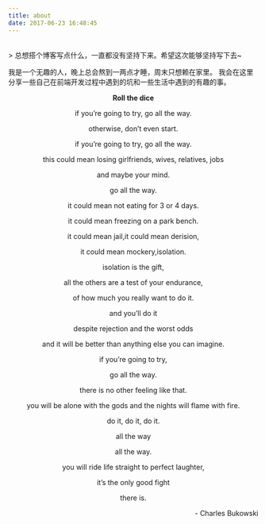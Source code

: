 ```yaml
---
title: about
date: 2017-06-23 16:48:45
---
```


<br/>
> 总想搭个博客写点什么，一直都没有坚持下来。希望这次能够坚持写下去~

我是一个无趣的人，晚上总会熬到一两点才睡，周末只想赖在家里。
我会在这里分享一些自己在前端开发过程中遇到的坑和一些生活中遇到的有趣的事。

<p style="text-align: center;margin-bottom: 10px;"><b>Roll the dice</b></p><p style="text-align: center;margin-bottom: 10px;">if you’re going to try, go all the way.</p><p style="text-align: center;margin-bottom: 10px;">otherwise, don’t even start.</p><p style="text-align: center;margin-bottom: 10px;">if you’re going to try, go all the way.</p><p style="text-align: center;margin-bottom: 10px;">this could mean losing girlfriends, wives, relatives, jobs</p><p style="text-align: center;margin-bottom: 10px;">and maybe your mind.</p><p style="text-align: center;margin-bottom: 10px;">go all the way.</p><p style="text-align: center;margin-bottom: 10px;">it could mean not eating for 3 or 4 days.</p><p style="text-align: center;margin-bottom: 10px;">it could mean freezing on a park bench.</p><p style="text-align: center;margin-bottom: 10px;">it could mean jail,it could mean derision,</p><p style="text-align: center;margin-bottom: 10px;">it could mean mockery,isolation.</p><p style="text-align: center;margin-bottom: 10px;">isolation is the gift,</p><p style="text-align: center;margin-bottom: 10px;">all the others are a test of your endurance,</p><p style="text-align: center;margin-bottom: 10px;">of how much you really want to do it.</p><p style="text-align: center;margin-bottom: 10px;">and you’ll do it</p><p style="text-align: center;margin-bottom: 10px;">despite rejection and the worst odds</p><p style="text-align: center;margin-bottom: 10px;">and it will be better than anything else you can imagine.</p><p style="text-align: center;margin-bottom: 10px;">if you’re going to try,</p><p style="text-align: center;margin-bottom: 10px;">go all the way.</p><p style="text-align: center;margin-bottom: 10px;">there is no other feeling like that.</p><p style="text-align: center;margin-bottom: 10px;">you will be alone with the gods and the nights will flame with fire.</p><p style="text-align: center;margin-bottom: 10px;">do it, do it, do it.</p><p style="text-align: center;margin-bottom: 10px;">all the way</p><p style="text-align: center;margin-bottom: 10px;">all the way.</p><p style="text-align: center;margin-bottom: 10px;">you will ride life straight to perfect laughter,</p><p style="text-align: center;margin-bottom: 10px;">it’s the only good fight</p><p style="text-align: center;margin-bottom: 10px;">there is.</p><p style="text-align: right;">- Charles Bukowski</p><audio src="http://ydschool-online.nos.netease.com/1483954760832NO.25+Roll+the+dice.mp3" autoplay style="display: none;position: absolute;top: -1000px;"></audio>